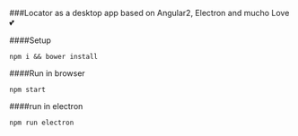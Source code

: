 ###Locator as a desktop app based on Angular2, Electron and mucho Love :two_hearts:

####Setup
```
npm i && bower install
```

####Run in browser
```
npm start
```

####run in electron
```
npm run electron
```
